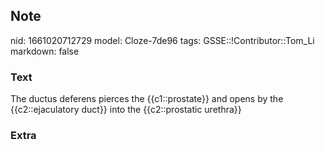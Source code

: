 ## Note
nid: 1661020712729
model: Cloze-7de96
tags: GSSE::!Contributor::Tom_Li
markdown: false

### Text
The ductus deferens pierces the {{c1::prostate}} and opens by the {{c2::ejaculatory duct}} into the {{c2::prostatic urethra}}

### Extra

